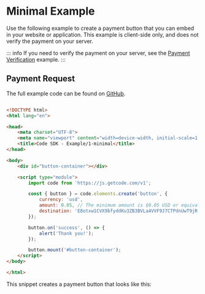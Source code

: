 # Minimal Example

Use the following example to create a payment button that you can embed in your website or application. This example is client-side only, and does not verify the payment on your server. 

::: info
If you need to verify the payment on your server, see the [Payment Verification](./payment-verification) example.
:::

## Payment Request

The full example code can be found on [GitHub](https://github.com/code-wallet/code-sdk/tree/main/examples/1-minimal).

```html

<!DOCTYPE html>
<html lang="en">

<head>
    <meta charset="UTF-8">
    <meta name="viewport" content="width=device-width, initial-scale=1.0">
    <title>Code SDK - Example/1-minimal</title>
</head>

<body>
    <div id="button-container"></div>

    <script type="module">
        import code from 'https://js.getcode.com/v1';

        const { button } = code.elements.create('button', {
            currency: 'usd',
            amount: 0.05, // The minimum amount is $0.05 USD or equivalent in other currencies
            destination: 'E8otxw1CVX9bfyddKu3ZB3BVLa4VVF9J7CTPdnUwT9jR',
        });

        button.on('success', () => {
            alert('Thank you!');
        });

        button.mount('#button-container');
    </script>
</body>

</html>

```

This snippet creates a payment button that looks like this:

<div id="button-container"></div>
